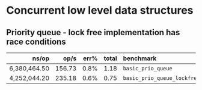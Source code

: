 # Concurrent low level data structures

## Priority queue - lock free implementation has race conditions

|               ns/op |                op/s |    err% |     total | benchmark
|--------------------:|--------------------:|--------:|----------:|:----------
|        6,380,464.50 |              156.73 |    0.8% |      1.18 | `basic_prio_queue`
|        4,252,044.20 |              235.18 |    0.6% |      0.75 | `basic_prio_queue_lockfree`
